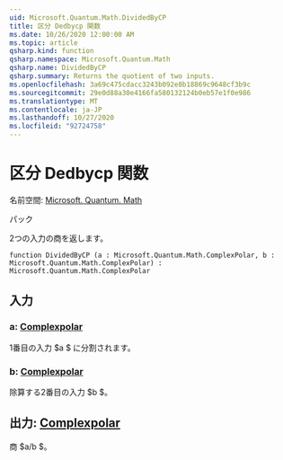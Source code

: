 ```yaml
---
uid: Microsoft.Quantum.Math.DividedByCP
title: 区分 Dedbycp 関数
ms.date: 10/26/2020 12:00:00 AM
ms.topic: article
qsharp.kind: function
qsharp.namespace: Microsoft.Quantum.Math
qsharp.name: DividedByCP
qsharp.summary: Returns the quotient of two inputs.
ms.openlocfilehash: 3a69c475cdacc3243b092e8b18869c9648cf3b9c
ms.sourcegitcommit: 29e0d88a30e4166fa580132124b0eb57e1f0e986
ms.translationtype: MT
ms.contentlocale: ja-JP
ms.lasthandoff: 10/27/2020
ms.locfileid: "92724758"
---
```

# <a name="dividedbycp-function"></a>区分 Dedbycp 関数

名前空間: [Microsoft. Quantum. Math](xref:Microsoft.Quantum.Math)

パック [](https://nuget.org/packages/)


2つの入力の商を返します。

```qsharp
function DividedByCP (a : Microsoft.Quantum.Math.ComplexPolar, b : Microsoft.Quantum.Math.ComplexPolar) : Microsoft.Quantum.Math.ComplexPolar
```


## <a name="input"></a>入力

### <a name="a--complexpolar"></a>a: [Complexpolar](xref:Microsoft.Quantum.Math.ComplexPolar)

1番目の入力 $a $ に分割されます。


### <a name="b--complexpolar"></a>b: [Complexpolar](xref:Microsoft.Quantum.Math.ComplexPolar)

除算する2番目の入力 $b $。



## <a name="output--complexpolar"></a>出力: [Complexpolar](xref:Microsoft.Quantum.Math.ComplexPolar)

商 $a/b $。